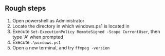 ## Rough steps

1. Open powershell as Administrator
2. Locate the directory in which windows.ps1 is located in
2. Execute `Set-ExecutionPolicy RemoteSigned -Scope CurrentUser`, then type 'A' when prompted
3. Execute `.\windows.ps1` 
4. Open a new terminal, and try `ffmpeg -version`
